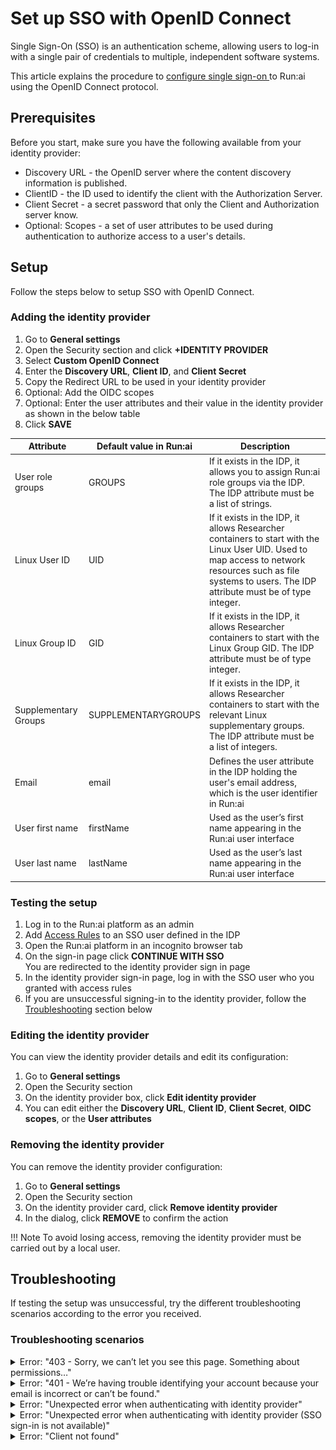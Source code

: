 # Set up SSO with OpenID Connect

Single Sign-On (SSO) is an authentication scheme, allowing users to log-in with a single pair of credentials to multiple, independent software systems.

This article explains the procedure to [configure single sign-on ](../authentication-and-authorization.md#single-sign-on-sso)to Run:ai using the OpenID Connect protocol.

## Prerequisites

Before you start, make sure you have the following available from your identity provider:

* Discovery URL - the OpenID server where the content discovery information is published.
* ClientID - the ID used to identify the client with the Authorization Server.
* Client Secret - a secret password that only the Client and Authorization server know.
* Optional: Scopes - a set of user attributes to be used during authentication to authorize access to a user's details.

## Setup

Follow the steps below to setup SSO with OpenID Connect.

### Adding the identity provider

1. Go to **General settings**
2. Open the Security section and click **+IDENTITY PROVIDER**
3. Select **Custom OpenID Connect**
4. Enter the **Discovery URL**, **Client ID**, and **Client Secret**
5. Copy the Redirect URL to be used in your identity provider
6. Optional: Add the OIDC scopes
7. Optional: Enter the user attributes and their value in the identity provider as shown in the below table
8. Click **SAVE**

| Attribute            | Default value in Run:ai | Description                                                                                                                                                                                                  |
| -------------------- | ----------------------- | ------------------------------------------------------------------------------------------------------------------------------------------------------------------------------------------------------------ |
| User role groups     | GROUPS                  | If it exists in the IDP, it allows you to assign Run:ai role groups via the IDP. The IDP attribute must be a list of strings.                                                                                |
| Linux User ID        | UID                     | If it exists in the IDP, it allows Researcher containers to start with the Linux User UID. Used to map access to network resources such as file systems to users. The IDP attribute must be of type integer. |
| Linux Group ID       | GID                     | If it exists in the IDP, it allows Researcher containers to start with the Linux Group GID. The IDP attribute must be of type integer.                                                                       |
| Supplementary Groups | SUPPLEMENTARYGROUPS     | If it exists in the IDP, it allows Researcher containers to start with the relevant Linux supplementary groups. The IDP attribute must be a list of integers.                                                |
| Email                | email                   | Defines the user attribute in the IDP holding the user's email address, which is the user identifier in Run:ai                                                                                               |
| User first name      | firstName               | Used as the user’s first name appearing in the Run:ai user interface                                                                                                                                         |
| User last name       | lastName                | Used as the user’s last name appearing in the Run:ai user interface                                                                                                                                          |

### Testing the setup

1. Log in to the Run:ai platform as an admin
2. Add [Access Rules](../accessrules.md) to an SSO user defined in the IDP
3. Open the Run:ai platform in an incognito browser tab
4. On the sign-in page click **CONTINUE WITH SSO**\
   You are redirected to the identity provider sign in page
5. In the identity provider sign-in page, log in with the SSO user who you granted with access rules
6. If you are unsuccessful signing-in to the identity provider, follow the [Troubleshooting](openidconnect.md#troubleshooting) section below

### Editing the identity provider

You can view the identity provider details and edit its configuration:

1. Go to **General settings**
2. Open the Security section
3. On the identity provider box, click **Edit identity provider**
4. You can edit either the **Discovery URL**, **Client ID**, **Client Secret**, **OIDC scopes**, or the **User attributes**

### Removing the identity provider

You can remove the identity provider configuration:

1. Go to **General settings**
2. Open the Security section
3. On the identity provider card, click **Remove identity provider**
4. In the dialog, click **REMOVE** to confirm the action

!!! Note To avoid losing access, removing the identity provider must be carried out by a local user.

## Troubleshooting

If testing the setup was unsuccessful, try the different troubleshooting scenarios according to the error you received.

### Troubleshooting scenarios

<details>

<summary>Error: "403 - Sorry, we can’t let you see this page. Something about permissions…" </summary>

**Description:** The authenticated user is missing permissions

**Mitigation**:

1. Validate either the user or its related group/s are assigned with access rules
2. Validate groups attribute is available in the configured OIDC Scopes
3. Validate the user’s groups attribute is mapped correctly

**Advanced:**

1. Open the Chrome DevTools: Right-click on page → Inspect → Console tab
2. Run the following command to retrieve and paste the user’s token: `localStorage.token;`
3. Paste in [https://jwt.io](https://jwt.io/)
4. Under the Payload section validate the values of the user’s attribute

</details>

<details>

<summary>Error: "401 - We’re having trouble identifying your account because your email is incorrect or can’t be found."</summary>

**Description:** Authentication failed because email attribute was not found.

**Mitigation**:

1. Validate email attribute is available in the configured OIDC Scopes
2. Validate the user’s email attribute is mapped correctly

</details>

<details>

<summary>Error: "Unexpected error when authenticating with identity provider"</summary>

**Description:** User authentication failed

<img src="../../.gitbook/assets/Screenshot 2025-02-06 at 15.17.36.png" alt="" data-size="original">

**Mitigation**: Validate the the configured OIDC Scopes exist and match the Identity Provider’s available scopes

**Advanced:** Look for the specific error message in the URL address

</details>

<details>

<summary>Error: "Unexpected error when authenticating with identity provider (SSO sign-in is not available)"</summary>

**Description:** User authentication failed





**Mitigation**:

1. Validate the the configured OIDC scope exists in the Identity Provider
2. Validate the configured Client Secret match the Client Secret in the Identity Provider

**Advanced:** Look for the specific error message in the URL address



</details>

<details>

<summary>Error: "Client not found" </summary>

**Description:** OIDC Client ID was not found in the Identity Provider

**Mitigation**: Validate the the configured Client ID matches the Identity Provider Client ID

</details>
